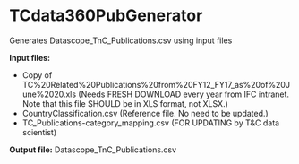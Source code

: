 # TCdata360PubGenerator
Generates Datascope_TnC_Publications.csv using input files

**Input files:**
- Copy of TC%20Related%20Publications%20from%20FY12_FY17_as%20of%20June%2020.xls (Needs FRESH DOWNLOAD every year from IFC intranet. Note that this file SHOULD be in XLS format, not XLSX.)
- CountryClassification.csv (Reference file. No need to be updated.)
- TC_Publications-category_mapping.csv (FOR UPDATING by T&C data scientist)

**Output file:** Datascope_TnC_Publications.csv
